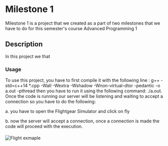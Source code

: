 # Milestone 1

Milestone 1 is a project that we created as a part of two milestones that we have to do for this semester's course Advanced Programming 1

## Description

In this project we  that 


### Usage

To use this project, you have to first compile it with the following line : g++ -std=c++14 *.cpp -Wall -Wextra -Wshadow -Wnon-virtual-dtor -pedantic -o a.out -pthread
then you have to run it using the following command: ./a.out. Once the code is running our server will be listening and waiting to accept a connection
so you have to do the following: 

a. you have to open the Flightgear Simulator and click on fly

b. now the server will accept a connection, once a connection is made the code will proceed with the execution.


####

![Flight exmaple](https://raw.githubusercontent.com/username/projectname/branch/path/to/img.png)





